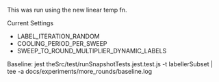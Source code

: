 This was run using the new linear temp fn.

Current Settings
* LABEL_ITERATION_RANDOM
* COOLING_PERIOD_PER_SWEEP
* SWEEP_TO_ROUND_MULTIPLIER_DYNAMIC_LABELS

Baseline:
jest theSrc/test/runSnapshotTests.jest.test.js -t labellerSubset | tee -a docs/experiments/more_rounds/baseline.log

